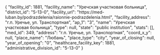 {
    "facility_id": 1881,
    "facility_name": "Уречская участковая больница",
    "district_id": "5-13-0",
    "facility_url": "https:\/\/med-luban.by\/podrazdelenia\/raionnie-podrazdelenia.html",
    "facility_address": "г.п. Уречье, ул. Транспортная",
    "ap_1": "3",
    "name": "Уречская участковая больница",
    "type": null,
    "state": "public institution",
    "stats": [],
    "med_id": 349,
    "address": "г.п. Уречье, ул. Транспортная",
    "coord_x_y": null,
    "place_name": "Любань",
    "place_type": "city",
    "year_of_closing": null,
    "year_of_opening": "0",
    "healthcare_facility_key": 1881,
    "administrative_division_id": "5-13-0"
}